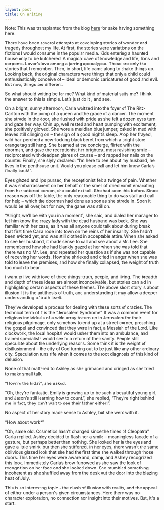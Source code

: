 ```yaml
---
layout: post
title: On Writing
---
```


Note: This was transplanted from the blog [here](https://samitizer.blogspot.com) for sake having something here.

There have been several attempts at developing stories of wonder and tragedy throughout my life. At first, the stories were variations on the fictions I would consume in the popular media. Kids entering a haunted house only to be butchered. A magical cave of knowledge and life, lions and serpents. Lover’s love among a jarring apocalypse. These are only the stories that I remember. Then, in short, life came along to shake things up. Looking back, the original characters were things that only a child could enthusiastically conceive of – ideal or demonic caricatures of good and evil. But now, things are different.

So what should writing be for me? What kind of material suits me? I think the answer to this is simple. Let’s just do it , and see.

On a bright, sunny afternoon, Carla waltzed into the foyer of The Ritz-Carlton with the pomp of a queen and the grace of a dancer. The moment she strode in the door, she flushed with pride as she felt a dozen eyes turn and gaze her way. Chin up, well rested and heart pumping with excitement, she positively glowed. She wore a meridian blue jumper, caked in mud with leaves still clinging on – the sign of a good night’s sleep. Atop her frayed, wild hair perched a new-looking black beret from which a bright store orange tag still hung. She beamed at the concierge, flirted with the doorman, and gave the receptionist her brightest, most ravishing smile – reciprocated with deadpan glares of course – and rapped her nails on the counter. Finally, she slyly declared: “I’m here to see about my husband, he lives in the penthouse unit. Would you please call and let him know Carla’s finally back!”.

Eyes glazed and lips pursed, the receptionist felt a twinge of pain. Whether it was embarrassment on her behalf or the smell of dried vomit emanating from her tattered person, she could not tell. She had seen this before. Since reason was off the table, the only reasonable thing to do was stall and call for help – which the doorman had done as soon as she strode in. Soon it would be all over, but for now, the game was still on.

“Alright, we’ll be with you in a moment”, she said, and dialed her manager to let him know the crazy lady with the dead husband was back. She was familiar with her case, as it was all anyone could talk about during break that first time Carla rode into town on the reins of her insanity. She hadn’t been evicted yet, and was still clothed in acceptable attire. When she asked to see her husband, it made sense to call and see about a Mr. Lee. She remembered how she had blankly gazed at her when she was told that there was no Mr. Lee, and repeated her question as if she was not capable of receiving her words. How she shrieked and cried in anger when she was told to leave the premises, and how she finally collapsed, the weight of truth too much to bear.

I want to live with love of three things: truth, people, and living. The breadth and depth of these ideas are almost inconceivable, but stories can aid in highlighting certain aspects of these themes. The above short story is about illusion. It is the antithesis of truth, and understanding it may allow a deeper understanding of truth itself.

They’ve developed a process for dealing with these sorts of crazies. The technical term of it is the “Jerusalem Syndrome”. It was a common event for religious individuals of a wide array to turn up in Jerusalem for their religious pilgrimage, only somehow to end up at a street corner, preaching the gospel and convinced that they were in fact, a Messiah of the Lord. Like clockwork, the local hospital would usher them into an ambulance, and trained specialists would see to a return of their sanity. People still speculate about the underlying reasons. Some think it is the weight of disillusionment – the city of God turning out to be just like any other ordinary city. Speculation runs rife when it comes to the root diagnosis of this kind of delusion.

None of that mattered to Ashley as she grimaced and cringed as she tried to make small talk.

“How’re the kids?”, she asked.

“Oh, they’re fantastic. Emily is growing up to be such a beautiful young girl, and Jason’s still learning how to count.”, she replied, “They’re right behind me in fact, they can’t wait to see their father either!”.

No aspect of her story made sense to Ashley, but she went with it.

“How about work?”

“Oh, same old. Cosmetics hasn’t changed since the times of Cleopatra” Carla replied. Ashley decided to flash her a smile – meaningless facade of a gesture, but perhaps better than nothing. She looked her in the eyes and gave a little smirk, but then she stiffened. In her eyes, there wasn’t the same oblivious glazed look that she had the first time she walked through those doors. This time her eyes were aware and, damp, and Ashley recognized this look. Immediately Carla’s brow furrowed as she saw the look of recognition on her face and she looked down. She mumbled something incoherent as she shuffled away from the desk out the door into the blazing heat of July.

This is an interesting topic - the clash of illusion with reality, and the appeal of either under a person's given circumstances. Here there was no character exploration, no connection nor insight into their motives. But, it's a start.
